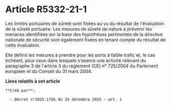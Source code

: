 # Article R5332-21-1

Les limites portuaires de sûreté sont fixées au vu du résultat de l'évaluation de la sûreté portuaire. Les mesures de sûreté
de nature à prévenir les menaces identifiées sur la base des hypothèses pertinentes de la directive nationale de sécurité
sont également fixées en tenant compte du résultat de cette évaluation.

Elle définit les mesures à prendre pour les ports à faible trafic et, le cas échéant, pour ceux dans lesquels s'exerce une
activité relevant du paragraphe 3 de l'article 3 du règlement (CE) n° 725/2004 du Parlement européen et du Conseil du 31 mars
2004.

**Liens relatifs à cet article**

	**Créé par**:

	  - Décret n°2015-1756 du 24 décembre 2015 - art. 1
